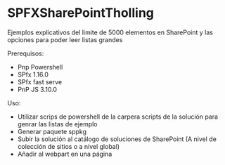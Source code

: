 # SPFXSharePointTholling

Ejemplos explicativos del limite de 5000 elementos en SharePoint y las opciones para poder leer listas grandes

Prerequisos:

- Pnp Powershell
- SPfx 1.16.0
- SPfx fast serve
- PnP JS 3.10.0

Uso:

- Utilizar scrips de powershell de la carpera scripts de la solución para genrar las listas de ejemplo
- Generar paquete sppkg
- Subir la solución al catálogo de soluciones de SharePoint (A nivel de colección de sitios o a nivel global)
- Añadir al webpart en una página
